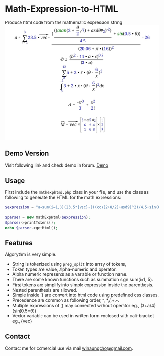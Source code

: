 # Math-Expression-to-HTML
Produce html code from the mathematic expression string
![Math-Expression-to-HTML](mathexphtml.jpg)

## Demo Version
Visit following link and check demo in forum.
[Demo](https://edu.structsoftlab.com/forum/?cat=general&subcat=forumhelp&post=1669612496)

## Usage

First include the `mathexphtml.php` class in your file, and use the class as following to generate the HTML for the math expressions:

```php
$expression = "a=sum(i=1,3)(23.5*{vec}-(((cos(2+θ/2)+asd9)^2)/4.5+sin(0.5*θ))/(20.06+π*(16))^2-26)";

$parser = new mathExpHtml($expression);
$parser->printTokens();
echo $parser->getHtml();
```

## Features
Algorythm is very simple.

- String is tokenized using `preg_split` into array of tokens, 
- Token types are value, alpha-numeric and operator.
- Alpha numeric represents as a variable or function name.
- There are some known functions such as summation sign sum(i=1, 5).
- First tokens are simplify into simple expression inside the parenthesis.
- Nested parenthesis are allowed.
- Simple inside () are convert into html code using predefined css classes.
- Precedence are common as following order, ^, *,/,+.-.
- Multiple expressions of () may connected without operator eg., (3+a/4)(sin(0.5*θ))
- Vector variable can be used in written form enclosed with cali-bracket eg., {vec}

## Contact
Contact me for comercial use via mail winaungcho@gmail.com.

